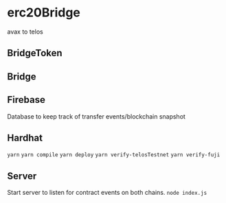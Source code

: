 # erc20Bridge
avax to telos


## BridgeToken

## Bridge

## Firebase
Database to keep track of transfer events/blockchain snapshot

## Hardhat
`yarn`
`yarn compile`
`yarn deploy`
`yarn verify-telosTestnet`
`yarn verify-fuji`


## Server
Start server to listen for contract events on both chains. 
`node index.js`
